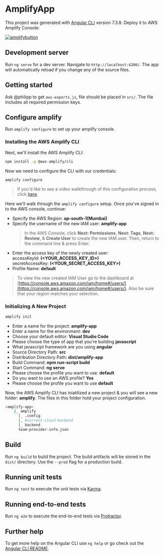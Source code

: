 # AmplifyApp

This project was generated with [Angular CLI](https://github.com/angular/angular-cli) version 7.3.8.
Deploy it to AWS Amplify Console:

[![amplifybutton](https://oneclick.amplifyapp.com/button.svg)](https://console.aws.amazon.com/amplify/home#/deploy?repo=https://github.com/gsans/amplify-app-angular)

## Development server

Run `ng serve` for a dev server. Navigate to `http://localhost:4200/`. The app will automatically reload if you change any of the source files.

## Getting started

Ask @philipp to get `aws-exports.js`, file should be placed in `src/`. The file includes all required permission keys.

## Configure amplify

Run `amplify configure` to set up your amplify console.

### Installing the AWS Amplify CLI

Next, we'll install the AWS Amplify CLI:

```bash
npm install -g @aws-amplify/cli
```

Now we need to configure the CLI with our credentials:

```js
amplify configure
```

> If you'd like to see a video walkthrough of this configuration process, click [here](https://www.youtube.com/watch?v=fWbM5DLh25U).

Here we'll walk through the `amplify configure` setup. Once you've signed in to the AWS console, continue:

- Specify the AWS Region: **ap-south-1(Mumbai)**
- Specify the username of the new IAM user: **amplify-app**
  > In the AWS Console, click **Next: Permissions**, **Next: Tags**, **Next: Review**, & **Create User** to create the new IAM user. Then, return to the command line & press Enter.
- Enter the access key of the newly created user:  
  accessKeyId: **(<YOUR_ACCESS_KEY_ID>)**  
  secretAccessKey: **(<YOUR_SECRET_ACCESS_KEY>)**
- Profile Name: **default**

> To view the new created IAM User go to the dashboard at [https://console.aws.amazon.com/iam/home#/users/](https://console.aws.amazon.com/iam/home#/users/). Also be sure that your region matches your selection.

### Initializing A New Project

```bash
amplify init
```

- Enter a name for the project: **amplify-app**
- Enter a name for the environment: **dev**
- Choose your default editor: **Visual Studio Code**
- Please choose the type of app that you're building **javascript**
- What javascript framework are you using **angular**
- Source Directory Path: **src**
- Distribution Directory Path: **dist/amplify-app**
- Build Command: **npm run-script build**
- Start Command: **ng serve**
- Please choose the profile you want to use: **default**
- Do you want to use an AWS profile? **Yes**
- Please choose the profile you want to use **default**

Now, the AWS Amplify CLI has iniatilized a new project & you will see a new folder: **amplify**. The files in this folder hold your project configuration.

```bash
<amplify-app>
    |_ amplify
      |_ .config
      |_ #current-cloud-backend
      |_ backend
      team-provider-info.json
```

## Build

Run `ng build` to build the project. The build artifacts will be stored in the `dist/` directory. Use the `--prod` flag for a production build.

## Running unit tests

Run `ng test` to execute the unit tests via [Karma](https://karma-runner.github.io).

## Running end-to-end tests

Run `ng e2e` to execute the end-to-end tests via [Protractor](http://www.protractortest.org/).

## Further help

To get more help on the Angular CLI use `ng help` or go check out the [Angular CLI README](https://github.com/angular/angular-cli/blob/master/README.md).
